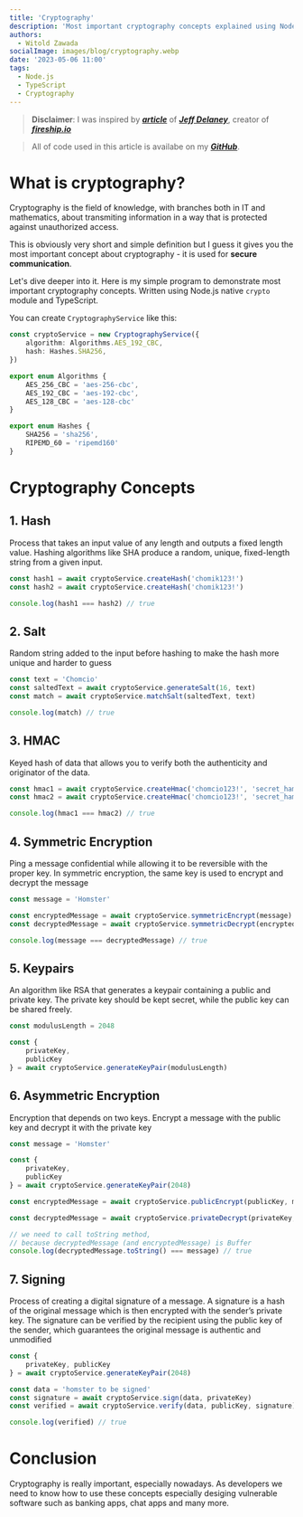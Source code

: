 ```yaml
---
title: 'Cryptography'
description: 'Most important cryptography concepts explained using Node.js native crypto module'
authors: 
  - Witold Zawada
socialImage: images/blog/cryptography.webp
date: '2023-05-06 11:00'
tags:
  - Node.js
  - TypeScript
  - Cryptography
---
```



> **Disclaimer**: I was inspired by ***[article](https://fireship.io/lessons/node-crypto-examples/)*** of ***[Jeff Delaney](https://github.com/codediodeio)***, creator of ***[fireship.io](https://fireship.io/)*** 

> All of code used in this article is availabe on my ***[GitHub](https://github.com/PoProstuWitold/cryptography)***.

# What is cryptography?
Cryptography is the field of knowledge, with branches both in IT and mathematics, about transmiting information in a way that is protected against unauthorized access.

This is obviously very short and simple definition but I guess it gives you the most important concept about cryptography - it is used for **secure communication**.

Let's dive deeper into it. Here is my simple program to demonstrate most important cryptography concepts. Written using Node.js native `crypto` module and TypeScript.

You can create `CryptographyService` like this:
```ts
const cryptoService = new CryptographyService({
	algorithm: Algorithms.AES_192_CBC,
	hash: Hashes.SHA256,
})
```
```ts
export enum Algorithms {
    AES_256_CBC = 'aes-256-cbc',
    AES_192_CBC = 'aes-192-cbc',
    AES_128_CBC = 'aes-128-cbc'
}

export enum Hashes {
    SHA256 = 'sha256',
    RIPEMD_60 = 'ripemd160'
}
```


# Cryptography Concepts
## 1. Hash
Process that takes an input value of any length and outputs a fixed length value. Hashing algorithms like SHA produce a random, unique, fixed-length string from a given input.
```ts
const hash1 = await cryptoService.createHash('chomik123!')
const hash2 = await cryptoService.createHash('chomik123!')

console.log(hash1 === hash2) // true
```


## 2. Salt 
Random string added to the input before hashing to make the hash more unique and harder to guess
```ts
const text = 'Chomcio'
const saltedText = await cryptoService.generateSalt(16, text)
const match = await cryptoService.matchSalt(saltedText, text)

console.log(match) // true
```

## 3. HMAC
Keyed hash of data that allows you to verify both the authenticity and originator of the data.
```ts
const hmac1 = await cryptoService.createHmac('chomcio123!', 'secret_hamster')
const hmac2 = await cryptoService.createHmac('chomcio123!', 'secret_hamster')

console.log(hmac1 === hmac2) // true
```

## 4. Symmetric Encryption
Ping a message confidential while allowing it to be reversible with the proper key. In symmetric encryption, the same key is used to encrypt and decrypt the message
```ts
const message = 'Homster'

const encryptedMessage = await cryptoService.symmetricEncrypt(message)
const decryptedMessage = await cryptoService.symmetricDecrypt(encryptedMessage)

console.log(message === decryptedMessage) // true
```

## 5. Keypairs
An algorithm like RSA that generates a keypair containing a public and private key. The private key should be kept secret, while the public key can be shared freely.
```ts
const modulusLength = 2048

const { 
	privateKey, 
	publicKey  
} = await cryptoService.generateKeyPair(modulusLength)
```

## 6. Asymmetric Encryption
Encryption that depends on two keys. Encrypt a message with the public key and decrypt it with the private key

```ts
const message = 'Homster'

const { 
    privateKey, 
    publicKey  
} = await cryptoService.generateKeyPair(2048)

const encryptedMessage = await cryptoService.publicEncrypt(publicKey, message)

const decryptedMessage = await cryptoService.privateDecrypt(privateKey, encryptedMessage)

// we need to call toString method, 
// because decryptedMessage (and encryptedMessage) is Buffer
console.log(decryptedMessage.toString() === message) // true
```

## 7. Signing
Process of creating a digital signature of a message. A signature is a hash of the original message which is then encrypted with the sender’s private key. The signature can be verified by the recipient using the public key of the sender, which guarantees the original message is authentic and unmodified
```ts
const {
	privateKey, publicKey
} = await cryptoService.generateKeyPair(2048)

const data = 'homster to be signed'
const signature = await cryptoService.sign(data, privateKey)
const verified = await cryptoService.verify(data, publicKey, signature)

console.log(verified) // true
```


# Conclusion
Cryptography is really important, especially nowadays. As developers we need to know how to use these concepts especially desiging vulnerable software such as banking apps, chat apps and many more.